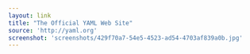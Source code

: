 ```yaml
---
layout: link
title: "The Official YAML Web Site"
source: 'http://yaml.org'
screenshot: 'screenshots/429f70a7-54e5-4523-ad54-4703af839a0b.jpg'
---
```



